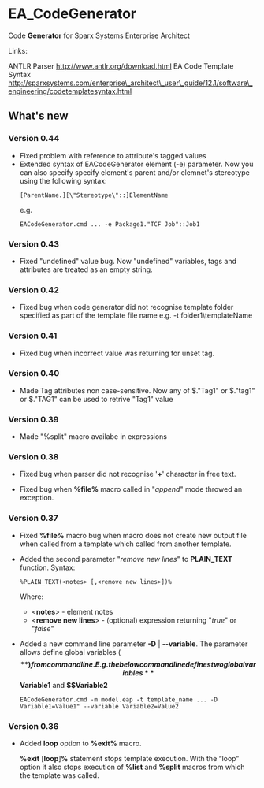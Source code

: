 EA\_CodeGenerator
=================

Code **Generator** for Sparx Systems Enterprise Architect

Links:

ANTLR Parser http://www.antlr.org/download.html EA Code Template Syntax
http://sparxsystems.com/enterprise\_architect\_user\_guide/12.1/software\_engineering/codetemplatesyntax.html

What's new
----------

### Version 0.44
-   Fixed problem with reference to attribute's tagged values
-   Extended syntax of EACodeGenerator element (-e) parameter. Now you can also specify specify
    element's parent and/or elemnet's stereotype using the following syntax:
    ~~~~
    [ParentName.][\"Stereotype\"::]ElementName
    ~~~~
    e.g.
    ~~~~ 
    EACodeGenerator.cmd ... -e Package1."TCF Job"::Job1
    ~~~~


### Version 0.43

-   Fixed "undefined" value bug. Now "undefined" variables, tags and attributes are treated 
    as an empty string.


### Version 0.42

-   Fixed bug when code generator did not recognise template folder specified 
    as part of the template file name e.g. -t  folder1\templateName

### Version 0.41

-   Fixed bug when incorrect value was returning for unset tag. 

### Version 0.40

-   Made Tag attributes non case-sensitive. Now any of $."Tag1" or $."tag1" or $."TAG1" can be used
    to retrive "Tag1" value

### Version 0.39

-   Made "%split" macro availabe in expressions

### Version 0.38

-   Fixed bug when parser did not recognise '**+**' character in free text.

-   Fixed bug when **%file%** macro called in "*append*" mode throwed an exception.

### Version 0.37

-   Fixed **%file%** macro bug when macro does not create new output file when
    called from a template which called from another template.

-   Added the second parameter "*remove new lines*" to **PLAIN_TEXT** function.
    Syntax:
    ~~~~
    %PLAIN_TEXT(<notes> [,<remove new lines>])%
    ~~~~
    Where:
	- \<**notes**\> - element notes
	- \<**remove new lines**\>  - (optional) expression returning "*true*" or "*false*"

-   Added a new command line parameter **-D** | **--variable**. The parameter allows
    define global variables (**$$**) from command line.   E.g. the below command
    line defines two global variables **$$Variable1** and **$$Variable2**
    ~~~~ 
    EACodeGenerator.cmd -m model.eap -t template_name ... -D Variable1=Value1" --variable Variable2=Value2 
    ~~~~

### Version 0.36

-   Added **loop** option to **%exit%** macro.

    **%exit** [**loop**]**%** statement stops template execution. With the
    “loop” option it also stops execution of **%list** and **%split** macros
    from which the template was called.
